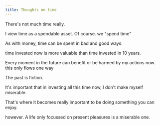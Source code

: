 ```yaml
---
title: Thoughts on time
---
```


There's not much time really.


I view time as a spendable asset. Of course. we "spend time"


As with money, time can be spent in bad and good ways.


time invested now is more valuable than time invested in 10 years.


Every moment in the future can benefit or be harmed by my actions now. this only flows one way


The past is fiction.


It's important that in investing all this time now, I don't make myself miserable.


That's where it becomes really important to be doing something you can enjoy. 


however. A life only focussed on present pleasures is a miserable one.

